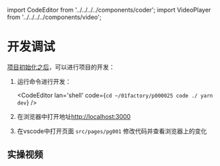 import CodeEditor from '../../../../components/coder';
import VideoPlayer from '../../../../components/video';

# 开发调试

[项目初始化之后](./091457)，可以进行项目的开发：

1. 运行命令进行开发：

	<CodeEditor lan='shell' code={`
	cd ~/01factory/p000025
	code ./
	yarn dev
	`} />

1. 在浏览器中打开地址[http://localhost:3000](http://localhost:3000)
1. 在vscode中打开页面 `src/pages/pg001` 修改代码并查看浏览器上的变化

## 实操视频

<VideoPlayer src='/video/dev.mp4' />
